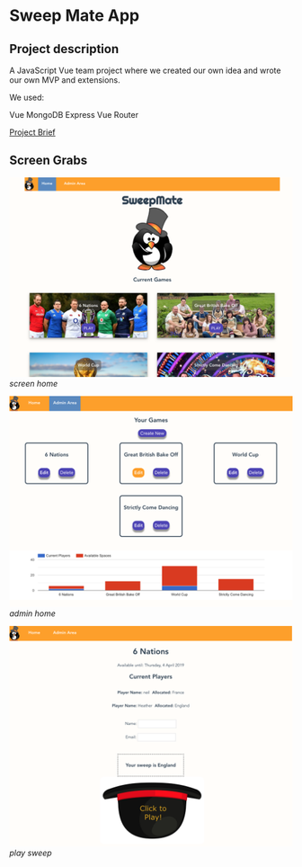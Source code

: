 # Sweep Mate App

## Project description

A JavaScript Vue team project where we created our own idea and wrote our own MVP and extensions.

We used:

Vue
MongoDB
Express
Vue Router

[Project Brief](https://docs.google.com/document/d/1vCGD2b0vEZHtS5IpPZ15Q1bC1y0Bib5UXRWCcfOLUq4/edit#heading=h.a5obb37bjms1)

## Screen Grabs
![Screen Home](./ScreenGrabs/Home.png)
_screen home_

![Screen Admin](./ScreenGrabs/admin.png)
_admin home_

![Screen Play Sweep](./ScreenGrabs/Play_sweep.png)
_play sweep_
